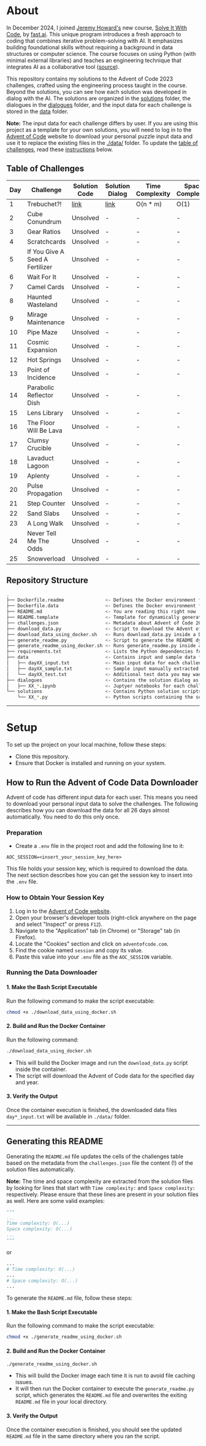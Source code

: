 # About

In December 2024, I joined [Jeremy Howard's](https://jeremy.fast.ai) new course, [Solve It With Code](https://solveit.fast.ai), by [fast.ai](https://www.fast.ai). This unique program introduces a fresh approach to coding that combines iterative problem-solving with AI. It emphasizes building foundational skills without requiring a background in data structures or computer science. The course focuses on using Python (with minimal external libraries) and teaches an engineering technique that integrates AI as a collaborative tool ([source](https://solveit.fast.ai/course-details)).

This repository contains my solutions to the Advent of Code 2023 challenges, crafted using the engineering process taught in the course.
Beyond the solutions, you can see how each solution was developed in dialog with the AI. The solutions are organized in the [solutions](./solutions) folder, the dialogues in the [dialogues](./dialogues) folder, and the input data for each challenge is stored in the [data](./data) folder.

__Note:__ The input data for each challenge differs by user. If you are using this project as a template for your own solutions, you will need to log in to the [Advent of Code](https://adventofcode.com) website to download your personal puzzle input data and use it to replace the existing files in the [./data/](./data/) folder. To update the [table of challenges](#table-of-challenges), read these [instructions](#generating-this-readme) below.

## Table of Challenges

| Day | Challenge                       | Solution Code                                                                                    | Solution Dialog                                                                                     | Time Complexity | Space Complexity | Challenge Link |
|-----|---------------------------------|--------------------------------------------------------------------------------------------------|-----------------------------------------------------------------------------------------------------|-----------------|------------------|----------------------------------------------------------|
| 1   | Trebuchet?!                     | [link](https://github.com/florianbuetow/advent_of_code_2023/blob/main/solutions/01_trebuchet.py) | [link](https://github.com/florianbuetow/advent_of_code_2023/blob/main/dialogues/01_trebuchet.ipynb) | O(n * m)        | O(1)             | [adventofcode.com](https://adventofcode.com/2023/day/1) |
| 2   | Cube Conundrum                  | Unsolved                                                                                         | -                                                                                                   | -               | -                | [adventofcode.com](https://adventofcode.com/2023/day/2) |
| 3   | Gear Ratios                     | Unsolved                                                                                         | -                                                                                                   | -               | -                | [adventofcode.com](https://adventofcode.com/2023/day/3) |
| 4   | Scratchcards                    | Unsolved                                                                                         | -                                                                                                   | -               | -                | [adventofcode.com](https://adventofcode.com/2023/day/4) |
| 5   | If You Give A Seed A Fertilizer | Unsolved                                                                                         | -                                                                                                   | -               | -                | [adventofcode.com](https://adventofcode.com/2023/day/5) |
| 6   | Wait For It                     | Unsolved                                                                                         | -                                                                                                   | -               | -                | [adventofcode.com](https://adventofcode.com/2023/day/6) |
| 7   | Camel Cards                     | Unsolved                                                                                         | -                                                                                                   | -               | -                | [adventofcode.com](https://adventofcode.com/2023/day/7) |
| 8   | Haunted Wasteland               | Unsolved                                                                                         | -                                                                                                   | -               | -                | [adventofcode.com](https://adventofcode.com/2023/day/8) |
| 9   | Mirage Maintenance              | Unsolved                                                                                         | -                                                                                                   | -               | -                | [adventofcode.com](https://adventofcode.com/2023/day/9) |
| 10  | Pipe Maze                       | Unsolved                                                                                         | -                                                                                                   | -               | -                | [adventofcode.com](https://adventofcode.com/2023/day/10) |
| 11  | Cosmic Expansion                | Unsolved                                                                                         | -                                                                                                   | -               | -                | [adventofcode.com](https://adventofcode.com/2023/day/11) |
| 12  | Hot Springs                     | Unsolved                                                                                         | -                                                                                                   | -               | -                | [adventofcode.com](https://adventofcode.com/2023/day/12) |
| 13  | Point of Incidence              | Unsolved                                                                                         | -                                                                                                   | -               | -                | [adventofcode.com](https://adventofcode.com/2023/day/13) |
| 14  | Parabolic Reflector Dish        | Unsolved                                                                                         | -                                                                                                   | -               | -                | [adventofcode.com](https://adventofcode.com/2023/day/14) |
| 15  | Lens Library                    | Unsolved                                                                                         | -                                                                                                   | -               | -                | [adventofcode.com](https://adventofcode.com/2023/day/15) |
| 16  | The Floor Will Be Lava          | Unsolved                                                                                         | -                                                                                                   | -               | -                | [adventofcode.com](https://adventofcode.com/2023/day/16) |
| 17  | Clumsy Crucible                 | Unsolved                                                                                         | -                                                                                                   | -               | -                | [adventofcode.com](https://adventofcode.com/2023/day/17) |
| 18  | Lavaduct Lagoon                 | Unsolved                                                                                         | -                                                                                                   | -               | -                | [adventofcode.com](https://adventofcode.com/2023/day/18) |
| 19  | Aplenty                         | Unsolved                                                                                         | -                                                                                                   | -               | -                | [adventofcode.com](https://adventofcode.com/2023/day/19) |
| 20  | Pulse Propagation               | Unsolved                                                                                         | -                                                                                                   | -               | -                | [adventofcode.com](https://adventofcode.com/2023/day/20) |
| 21  | Step Counter                    | Unsolved                                                                                         | -                                                                                                   | -               | -                | [adventofcode.com](https://adventofcode.com/2023/day/21) |
| 22  | Sand Slabs                      | Unsolved                                                                                         | -                                                                                                   | -               | -                | [adventofcode.com](https://adventofcode.com/2023/day/22) |
| 23  | A Long Walk                     | Unsolved                                                                                         | -                                                                                                   | -               | -                | [adventofcode.com](https://adventofcode.com/2023/day/23) |
| 24  | Never Tell Me The Odds          | Unsolved                                                                                         | -                                                                                                   | -               | -                | [adventofcode.com](https://adventofcode.com/2023/day/24) |
| 25  | Snowverload                     | Unsolved                                                                                         | -                                                                                                   | -               | -                | [adventofcode.com](https://adventofcode.com/2023/day/25) |

## Repository Structure

```bash
.
├── Dockerfile.readme               <- Defines the Docker environment for generating this README.md file
├── Dockerfile.data                 <- Defines the Docker environment for downloading the advent of code data
├── README.md                       <- You are reading this right now
├── README.template                 <- Template for dynamically generating the README file
├── challenges.json                 <- Metadata about Advent of Code 2023 challenges
├── download_data.py                <- Script to download the Advent of Code data
├── download_data_using_docker.sh   <- Runs download_data.py inside a Docker container
├── generate_readme.py              <- Script to generate the README dynamically
├── generate_readme_using_docker.sh <- Runs generate_readme.py inside a Docker container
├── requirements.txt                <- Lists the Python dependencies for the project
├── data                            <- Contains input and sample data for challenges
│   ├── dayXX_input.txt             <- Main input data for each challenge, downloaded using the downloader
│   ├── dayXX_sample.txt            <- Sample input manually extracted from the challenge description for testing
│   └── dayXX_test.txt              <- Additional test data you may want to add yourself
├── dialogues                       <- Contains the solution dialog as Juptyer notebooks
│   ├── XX_*.ipynb                  <- Juptyer notebooks for each challenge day XX=01,...,25
└── solutions                       <- Contains Python solution scripts for each challenge
    └── XX_*.py                     <- Python scripts containing the solutions for each challenge day XX=01,...,25
```

---
# Setup

To set up the project on your local machine, follow these steps:

- Clone this repository.
- Ensure that Docker is installed and running on your system.

## How to Run the Advent of Code Data Downloader

Advent of code has different input data for each user. This means you need to download your personal input data to solve the challenges.
The following describes how you can download the data for all 26 days almost automatically. You need to do this only once.

### Preparation

- Create a `.env` file in the project root and add the following line to it:

```plaintext
AOC_SESSION=<insert_your_session_key_here>
```

This file holds your session key, which is required to download the data.
The next section describes how you can get the session key to insert into the `.env` file.

### How to Obtain Your Session Key

1. Log in to the [Advent of Code website](https://adventofcode.com).
2. Open your browser's developer tools (right-click anywhere on the page and select "Inspect" or press `F12`).
3. Navigate to the "Application" tab (in Chrome) or "Storage" tab (in Firefox).
4. Locate the "Cookies" section and click on `adventofcode.com`.
5. Find the cookie named `session` and copy its value.
6. Paste this value into your `.env` file as the `AOC_SESSION` variable.

### Running the Data Downloader

#### 1. Make the Bash Script Executable

Run the following command to make the script executable:

```bash
chmod +x ./download_data_using_docker.sh
```

#### 2. Build and Run the Docker Container

Run the following command:

```bash
./download_data_using_docker.sh
```

- This will build the Docker image and run the `download_data.py` script inside the container.
- The script will download the Advent of Code data for the specified day and year.

#### 3. Verify the Output

Once the container execution is finished, the downloaded data files `day*_input.txt` will be available in `./data/` folder.


---
## Generating this README

Generating the `README.md` file updates the cells of the challenges table based on the metadata from the `challenges.json` file the content (!) of the solution files automatically.

__Note:__ The time and space complexity are extracted from the solution files by looking for lines that start with `Time complexity:` and `Space complexity:` respectively. Please ensure that these lines are present in your solution files as well. Here are some valid examples:
```python
"""
...
Time complexity: O(...)
Space complexity: O(...)
...
"""
```
or
```python
...
# Time complexity: O(...)
...
# Space complexity: O(...)
...
```

To generate the `README.md` file, follow these steps:

#### 1. Make the Bash Script Executable

Run the following command to make the script executable:

```bash
chmod +x ./generate_readme_using_docker.sh
```

#### 2. Build and Run the Docker Container

```bash
./generate_readme_using_docker.sh
```

- This will build the Docker image each time it is run to avoid file caching issues.
- It will then run the Docker container to execute the `generate_readme.py` script, which generates the `README.md` file and overwrites the exiting `README.md` file in your local directory.

#### 3. Verify the Output

Once the container execution is finished, you should see the updated `README.md` file in the same directory where you ran the script.